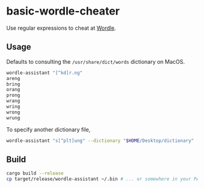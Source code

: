 # basic-wordle-cheater

Use regular expressions to cheat at [Wordle][wordle].

## Usage

Defaults to consulting the `/usr/share/dict/words` dictionary on MacOS.

```bash
wordle-assistant "[^kd]r.ng"
areng
bring
orang
prong
wrang
wring
wrong
wrung
```

To specify another dictionary file,

```bash
wordle-assistant "s[^plt]ung" --dictionary "$HOME/Desktop/dictionary"
```

## Build

```bash
cargo build --release
cp target/release/wordle-assistant ~/.bin # ... or somewhere in your PATH
```

[wordle]: https://www.powerlanguage.co.uk/wordle/
